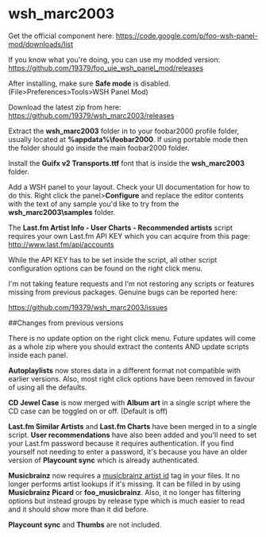 # wsh_marc2003

Get the official component here: https://code.google.com/p/foo-wsh-panel-mod/downloads/list

If you know what you're doing, you can use my modded version: https://github.com/19379/foo_uie_wsh_panel_mod/releases

After installing, make sure **Safe mode** is disabled. (File>Preferences>Tools>WSH Panel Mod)

Download the latest zip from here: https://github.com/19379/wsh_marc2003/releases

Extract the **wsh_marc2003** folder in to your foobar2000 profile folder, 
usually located at **%appdata%\foobar2000**. If using portable mode then the folder should go inside the main
foobar2000 folder.

Install the **Guifx v2 Transports.ttf** font that is inside the **wsh_marc2003** folder.

Add a WSH panel to your layout. Check your UI documentation for how to do this. Right click the panel>**Configure**
and replace the editor contents with the text of any sample you'd like to try from the **wsh_marc2003\samples** folder.

The **Last.fm Artist Info - User Charts - Recommended artists** script requires your own Last.fm API KEY which
you can acquire from this page: http://www.last.fm/api/accounts 

While the API KEY has to be set inside the script, all other script configuration options can be found
on the right click menu.

I'm not taking feature requests and I'm not restoring any scripts or features missing from previous packages. Genuine bugs can be reported here:

https://github.com/19379/wsh_marc2003/issues

##Changes from previous versions

There is no update option on the right click menu. Future updates will come as a whole zip where you should extract the contents AND update scripts inside each panel.

**Autoplaylists** now stores data in a different format not compatible with earlier versions. Also, most right click options have been removed in favour of using all the defaults.

**CD Jewel Case** is now merged with **Album art** in a single script where the CD case can be toggled on or off. (Default is off)

**Last.fm Similar Artists** and **Last.fm Charts** have been merged in to a single script. **User recommendations** have also been added and you'll need to set your Last.fm password because it requires authentication. If you find yourself not needing to enter a password, it's because you have an older version of **Playcount sync** which is already authenticated.

**Musicbrainz** now requires a [musicbrainz artist id](https://musicbrainz.org/doc/MusicBrainz_Identifier) tag in your files. It no longer performs artist lookups if it's missing. It can be filled in by using **Musicbrainz Picard** or **foo_musicbrainz**. Also, it no longer has filtering options but instead groups by release type which is much easier to read and it should show more than it did before.

**Playcount sync** and **Thumbs** are not included.


